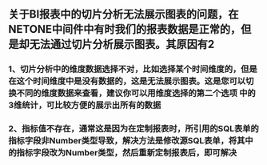 ## 关于BI报表中的切片分析无法展示图表的问题，在NETONE中间件中有时我们的报表数据是正常的，但是却无法通过切片分析展示图表。其原因有2 ##
### 1、切片分析中的维度数据选择不对，比如选择某个时间维度的，但是在这个时间维度中是没有数据的，这是无法展示图表。这是您可以切换不同的维度数据来查看，建议你可以用维度选择的第二个选项 中的3维统计，可比较方便的展示出所有的数据 ###
### 2、指标值不存在，通常这是因为在定制报表时，所引用的SQL表单的指标字段非Number类型导致，解决方法是修改源SQL表单，将其中的指标字段改为Number类型，然后重新定制报表后，即可解决 ###